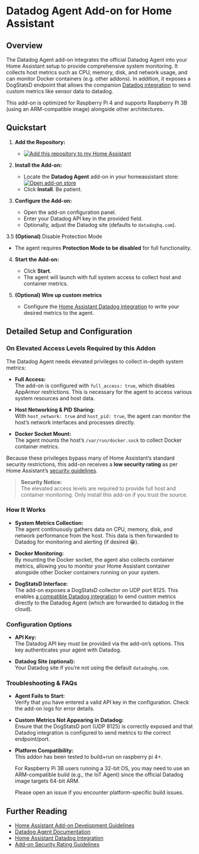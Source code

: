 # Datadog Agent Add-on for Home Assistant

## Overview

The Datadog Agent add-on integrates the official Datadog Agent into your Home Assistant setup to provide comprehensive system monitoring. It collects host metrics such as CPU, memory, disk, and network usage, and can monitor Docker containers (e.g. other addons). In addition, it exposes a DogStatsD endpoint that allows the companion [Datadog integration](https://github.com/rapdev-io/ha-datadog-metrics) to send custom metrics like sensor data to datadog.

This add-on is optimized for Raspberry Pi 4 and supports Raspberry Pi 3B (using an ARM-compatible image) alongside other architectures.

## Quickstart

1. **Add the Repository:**
   - [![Add this repository to my Home Assistant](https://my.home-assistant.io/badges/supervisor_add_addon_repository.svg)](https://my.home-assistant.io/redirect/supervisor_add_addon_repository/?repository_url=https%3A%2F%2Fgithub.com%2Frapdev-io%2Faddon-datadog-agent)

2. **Install the Add-on:**
   - Locate the **Datadog Agent** add-on in your homeassistant store: [![Open add-on store](https://my.home-assistant.io/badges/supervisor_store.svg)](https://my.home-assistant.io/redirect/supervisor_store/)
   - Click **Install**. Be patient.

3. **Configure the Add-on:**
   - Open the add-on configuration panel.
   - Enter your Datadog API key in the provided field.
   - Optionally, adjust the Datadog site (defaults to `datadoghq.com`).

3.5 **(Optional)** Disable Protection Mode
   - The agent requires **Protection Mode to be disabled** for full functionality.

4. **Start the Add-on:**
   - Click **Start**.
   - The agent will launch with full system access to collect host and container metrics.

5. **(Optional) Wire up custom metrics**
   - Configure the [Home Assistant Datadog integration](https://github.com/rapdev-io/ha-datadog-metrics) to write your desired metrics to the agent.

## Detailed Setup and Configuration

### On Elevated Access Levels Required by this Addon

The Datadog Agent needs elevated privileges to collect in-depth system metrics:

- **Full Access:**  
  The add-on is configured with `full_access: true`, which disables AppArmor restrictions. This is necessary for the agent to access various system resources and host data.

- **Host Networking & PID Sharing:**  
  With `host_network: true` and `host_pid: true`, the agent can monitor the host’s network interfaces and processes directly.

- **Docker Socket Mount:**  
  The agent mounts the host’s `/var/run/docker.sock` to collect Docker container metrics.

Because these privileges bypass many of Home Assistant’s standard security restrictions, this add-on receives a **low security rating** as per Home Assistant’s [security guidelines](https://developers.home-assistant.io/docs/add-ons/presentation#security).  
> **Security Notice:**  
> The elevated access levels are required to provide full host and container monitoring. Only install this add-on if you trust the source.

### How It Works

- **System Metrics Collection:**  
  The agent continuously gathers data on CPU, memory, disk, and network performance from the host. This data is then forwarded to Datadog for monitoring and alerting (if desired :grin:).

- **Docker Monitoring:**  
  By mounting the Docker socket, the agent also collects container metrics, allowing you to monitor your Home Assistant container alongside other Docker containers running on your system.

- **DogStatsD Interface:**  
  The add-on exposes a DogStatsD collector on UDP port 8125. This enables [a compatible Datadog integration](https://github.com/rapdev-io/ha-datadog-metrics) to send custom metrics directly to the Datadog Agent (which are forwarded to datadog in the cloud).

### Configuration Options

- **API Key:**  
  The Datadog API key must be provided via the add-on’s options. This key authenticates your agent with Datadog.

- **Datadog Site (optional):**  
  Your Datadog site if you’re not using the default `datadoghq.com`.

### Troubleshooting & FAQs

- **Agent Fails to Start:**  
  Verify that you have entered a valid API key in the configuration. Check the add-on logs for error details.

- **Custom Metrics Not Appearing in Datadog:**  
  Ensure that the DogStatsD port (UDP 8125) is correctly exposed and that Datadog integration is configured to send metrics to the correct endpoint/port.

- **Platform Compatibility:**  
  This addon has been tested to build+run on raspberry pi 4+.
  
  For Raspberry Pi 3B users running a 32-bit OS, you may need to use an ARM-compatible build (e.g., the IoT Agent) since the official Datadog image targets 64-bit ARM.

  Please open an issue if you encounter platform-specific build issues.

## Further Reading

- [Home Assistant Add-on Development Guidelines](https://developers.home-assistant.io/docs/add-ons/)
- [Datadog Agent Documentation](https://docs.datadoghq.com/agent/)
- [Home Assistant Datadog Integration](https://www.home-assistant.io/integrations/datadog/)
- [Add-on Security Rating Guidelines](https://developers.home-assistant.io/docs/add-ons/presentation#security)

